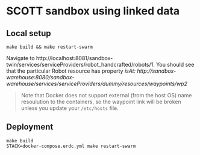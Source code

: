 # SCOTT sandbox using linked data

## Local setup

    make build && make restart-swarm

Navigate to http://localhost:8081/sandbox-twin/services/serviceProviders/robot_handcrafted/robots/1. You should see that the particular Robot resource has property *isAt: http://sandbox-warehouse:8080/sandbox-warehouse/services/serviceProviders/dummy/resources/waypoints/wp2*

> Note that Docker does not support external (from the host OS) name resoulution to the containers, so the waypoint link will be broken unless you update your `/etc/hosts` file.

## Deployment

    make build
    STACK=docker-compose.erdc.yml make restart-swarm
